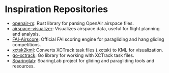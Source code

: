 # Inspiration Repositories

- [openair-rs](https://github.com/dbrgn/openair-rs): Rust library for parsing OpenAir airspace files.
- [airspace-visualizer](https://github.com/dbrgn/airspace-visualizer): Visualizes airspace data, useful for flight planning and analysis.
- [FAI-Airscore](https://github.com/FAI-CIVL/FAI-Airscore): Official FAI scoring engine for paragliding and hang gliding competitions.
- [xctsk2kml](https://github.com/fankib/xctsk2kml): Converts XCTrack task files (.xctsk) to KML for visualization.
- [go-xctrack](https://github.com/twpayne/go-xctrack): Go library for working with XCTrack task files.
- [Soaringlab](https://www.soaringlab.eu/): SoaringLab project for gliding and paragliding tools and resources.
